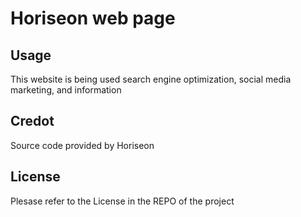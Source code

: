 # Horiseon web page

## Usage

This website is being used search engine optimization, social media marketing, and information

## Credot

Source code provided by Horiseon 

## License

Plesase refer to the License in the REPO of the project
